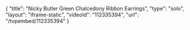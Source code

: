 {
    "title": "Nicky Butler Green Chalcedony Ribbon Earrings",
    "type": "solo",
    "layout": "iframe-static",
    "videoId": "112335394",
    "url": "\/tvpembed\/112335394"
}